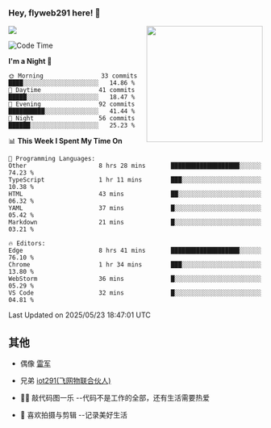### Hey, flyweb291 here! 👋

![](https://metrics.lecoq.io/cherry291?template=classic&config.timezone=Asia%2FShanghai)
<img align='right' src="https://media.giphy.com/media/M9gbBd9nbDrOTu1Mqx/giphy.gif" width="230">
<!-- ![](https://github-readme-stats-ouuan.vercel.app/api?username=flyweb291&theme=dark&show_icons=true) -->

<!--START_SECTION:waka-->
![Code Time](http://img.shields.io/badge/Code%20Time-1%2C208%20hrs%209%20mins-blue)

**I'm a Night 🦉** 

```text
🌞 Morning                33 commits          ████░░░░░░░░░░░░░░░░░░░░░   14.86 % 
🌆 Daytime                41 commits          █████░░░░░░░░░░░░░░░░░░░░   18.47 % 
🌃 Evening                92 commits          ██████████░░░░░░░░░░░░░░░   41.44 % 
🌙 Night                  56 commits          ██████░░░░░░░░░░░░░░░░░░░   25.23 % 
```


📊 **This Week I Spent My Time On** 

```text
💬 Programming Languages: 
Other                    8 hrs 28 mins       ███████████████████░░░░░░   74.23 % 
TypeScript               1 hr 11 mins        ███░░░░░░░░░░░░░░░░░░░░░░   10.38 % 
HTML                     43 mins             ██░░░░░░░░░░░░░░░░░░░░░░░   06.32 % 
YAML                     37 mins             █░░░░░░░░░░░░░░░░░░░░░░░░   05.42 % 
Markdown                 21 mins             █░░░░░░░░░░░░░░░░░░░░░░░░   03.21 % 

🔥 Editors: 
Edge                     8 hrs 41 mins       ███████████████████░░░░░░   76.10 % 
Chrome                   1 hr 34 mins        ███░░░░░░░░░░░░░░░░░░░░░░   13.80 % 
WebStorm                 36 mins             █░░░░░░░░░░░░░░░░░░░░░░░░   05.29 % 
VS Code                  32 mins             █░░░░░░░░░░░░░░░░░░░░░░░░   04.81 % 
```


 Last Updated on 2025/05/23 18:47:01 UTC
<!--END_SECTION:waka-->

<!--
**flyweb291/数字游牧人** is a ✨ _special_ ✨ repository because its `README.md` (this file) appears on your GitHub profile.

Here are some ideas to get you started:

- 🔭 I’m currently working on ...
- 🌱 I’m currently learning ...
- 👯 I’m looking to collaborate on ...
- 🤔 I’m looking for help with ...
- 💬 Ask me about ...
- 📫 How to reach me: ...
- 😄 Pronouns: ...
- ⚡ Fun fact: ...
-->

 ## 其他
 
- 偶像 [雷军](https://weibo.com/u/1749127163)
- 兄弟 [iot291(飞网物联合伙人)](https://github.com/iot291)

- 👨‍💻 敲代码图一乐    --代码不是工作的全部，还有生活需要热爱
- 🎥 喜欢拍摄与剪辑  --记录美好生活
